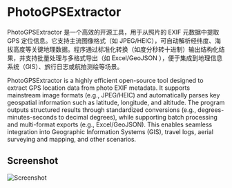 # PhotoGPSExtractor

PhotoGPSExtractor​ 是一个高效的开源工具，用于从照片的 ​EXIF 元数据中提取 GPS 定位信息。它支持主流图像格式（如 JPEG/HEIC），可自动解析经纬度、海拔高度等关键地理数据。程序通过标准化转换（如度分秒转十进制）输出结构化结果，并支持批量处理与多格式导出（如 Excel/GeoJSON ），便于集成到地理信息系统（GIS）、旅行日志或航拍测绘等场景。

PhotoGPSExtractor is a highly efficient open-source tool designed to extract ​GPS location data​ from photo EXIF metadata. It supports mainstream image formats (e.g., JPEG/HEIC) and automatically parses key geospatial information such as latitude, longitude, and altitude. The program outputs structured results through standardized conversions (e.g., degrees-minutes-seconds to decimal degrees), while supporting batch processing and multi-format exports (e.g., Excel/GeoJSON). This enables seamless integration into Geographic Information Systems (GIS), travel logs, aerial surveying and mapping, and other scenarios.

## Screenshot
 
![Screenshot](https://github.com/user-attachments/assets/f8df0fef-0397-48af-bdbe-27f65fb630ee)

